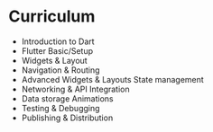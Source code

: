 # Curriculum

* Introduction to Dart
* Flutter Basic/Setup&#x20;
* Widgets & Layout&#x20;
* Navigation & Routing&#x20;
* Advanced Widgets & Layouts State management&#x20;
* Networking & API Integration&#x20;
* Data storage Animations&#x20;
* Testing & Debugging&#x20;
* Publishing & Distribution
